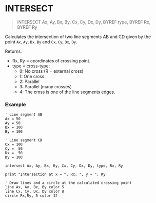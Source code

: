 # INTERSECT

> INTERSECT Ax, Ay, Bx, By, Cx, Cy, Dx, Dy, BYREF type, BYREF Rx, BYREF Ry

Calculates the intersection of two line segments AB and CD given by the point `Ax`, `Ay`, `Bx`, `By` and `Cx`, `Cy`, `Dx`, `Dy`.

Returns: 

- Rx, Ry = coordinates of crossing point.
- type = cross-type:
  - 0: No cross (R = external cross)
  - 1: One cross
  - 2: Parallel
  - 3: Parallel (many crosses)
  - 4: The cross is one of the line segments edges.

### Example

```
' Line segment AB
Ax = 50
Ay = 50
Bx = 100
By = 100

' Line segment CD
Cx = 100
Cy =  50
Dx =  50
Dy = 100

intersect Ax, Ay, Bx, By, Cx, Cy, Dx, Dy, type, Rx, Ry

print "Intersection at x = "; Rx; ", y = "; Ry

' Draw lines and a circle at the calculated crossing point
line Ax, Ay, Bx, By color 5
line Cx, Cy, Dx, Dy color 8
circle Rx,Ry, 5 color 12
```
